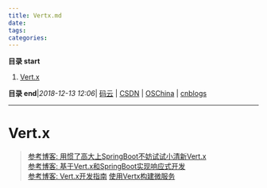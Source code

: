```yaml
---
title: Vertx.md
date: 
tags: 
categories: 
---
```


**目录 start**
 
1. [Vert.x](#vertx)

**目录 end**|_2018-12-13 12:06_| [码云](https://gitee.com/gin9) | [CSDN](http://blog.csdn.net/kcp606) | [OSChina](https://my.oschina.net/kcp1104) | [cnblogs](http://www.cnblogs.com/kuangcp)
****************************************
# Vert.x

> [参考博客: 用惯了高大上SpringBoot不妨试试小清新Vert.x](https://segmentfault.com/a/1190000011763020)  
[参考博客: 基于Vert.x和SpringBoot实现响应式开发](http://www.jdon.com/47806)  
[参考博客: Vert.x开发指南](http://blog.csdn.net/chszs/article/details/8949559)
[使用Vertx构建微服务](http://www.cnblogs.com/luxiaoxun/p/7693640.html)
